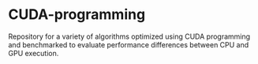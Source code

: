# CUDA-programming
Repository for a variety of algorithms optimized using CUDA programming and benchmarked to evaluate performance differences between CPU and GPU execution.
